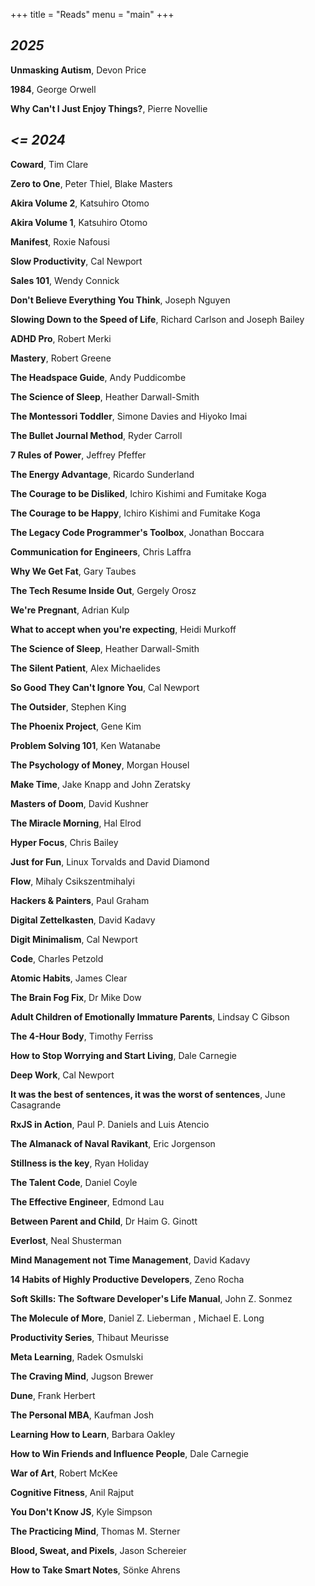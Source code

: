 +++
title = "Reads"
menu = "main"
+++

## _2025_

__Unmasking Autism__, Devon Price

__1984__, George Orwell

__Why Can't I Just Enjoy Things?__, Pierre Novellie

## _<= 2024_

__Coward__, Tim Clare

__Zero to One__, Peter Thiel, Blake Masters

__Akira Volume 2__, Katsuhiro Otomo

__Akira Volume 1__, Katsuhiro Otomo

__Manifest__, Roxie Nafousi

__Slow Productivity__, Cal Newport

__Sales 101__, Wendy Connick 

__Don't Believe Everything You Think__, Joseph Nguyen 

__Slowing Down to the Speed of Life__, Richard Carlson and Joseph Bailey 

__ADHD Pro__, Robert Merki

__Mastery__, Robert Greene 

__The Headspace Guide__, Andy Puddicombe

__The Science of Sleep__, Heather Darwall-Smith 

__The Montessori Toddler__, Simone Davies and Hiyoko Imai

__The Bullet Journal Method__, Ryder Carroll

__7 Rules of Power__, Jeffrey Pfeffer

__The Energy Advantage__, Ricardo Sunderland

__The Courage to be Disliked__, Ichiro Kishimi and Fumitake Koga

__The Courage to be Happy__, Ichiro Kishimi and Fumitake Koga

__The Legacy Code Programmer's Toolbox__, Jonathan Boccara

__Communication for Engineers__, Chris Laffra

__Why We Get Fat__, Gary Taubes

__The Tech Resume Inside Out__, Gergely Orosz

__We're Pregnant__, Adrian Kulp

__What to accept when you're expecting__, Heidi Murkoff

__The Science of Sleep__, Heather Darwall-Smith

__The Silent Patient__, Alex Michaelides

__So Good They Can't Ignore You__, Cal Newport

__The Outsider__, Stephen King

__The Phoenix Project__, Gene Kim

__Problem Solving 101__, Ken Watanabe

__The Psychology of Money__, Morgan Housel

__Make Time__, Jake Knapp and John Zeratsky

__Masters of Doom__, David Kushner

__The Miracle Morning__, Hal Elrod

__Hyper Focus__, Chris Bailey

__Just for Fun__, Linux Torvalds and David Diamond

__Flow__, Mihaly Csikszentmihalyi

__Hackers & Painters__, Paul Graham

__Digital Zettelkasten__, David Kadavy

__Digit Minimalism__, Cal Newport

__Code__, Charles Petzold

__Atomic Habits__, James Clear

__The Brain Fog Fix__, Dr Mike Dow

__Adult Children of Emotionally Immature Parents__, Lindsay C Gibson

__The 4-Hour Body__, Timothy Ferriss

__How to Stop Worrying and Start Living__, Dale Carnegie

__Deep Work__, Cal Newport

__It was the best of sentences, it was the worst of sentences__, June Casagrande

__RxJS in Action__, Paul P. Daniels and Luis Atencio

__The Almanack of Naval Ravikant__, Eric Jorgenson

__Stillness is the key__, Ryan Holiday

__The Talent Code__, Daniel Coyle

__The Effective Engineer__, Edmond Lau

__Between Parent and Child__, Dr Haim G. Ginott

__Everlost__, Neal Shusterman

__Mind Management not Time Management__, David Kadavy

__14 Habits of Highly Productive Developers__, Zeno Rocha

__Soft Skills: The Software Developer's Life Manual__, John Z. Sonmez

__The Molecule of More__, Daniel Z. Lieberman , Michael E. Long

__Productivity Series__, Thibaut Meurisse

__Meta Learning__, Radek Osmulski

__The Craving Mind__, Jugson Brewer

__Dune__, Frank Herbert

__The Personal MBA__, Kaufman Josh

__Learning How to Learn__, Barbara Oakley

__How to Win Friends and Influence People__, Dale Carnegie

__War of Art__, Robert McKee

__Cognitive Fitness__, Anil  Rajput

__You Don't Know JS__, Kyle Simpson

__The Practicing Mind__, Thomas M. Sterner

__Blood, Sweat, and Pixels__, Jason Schereier

__How to Take Smart Notes__, Sönke Ahrens
